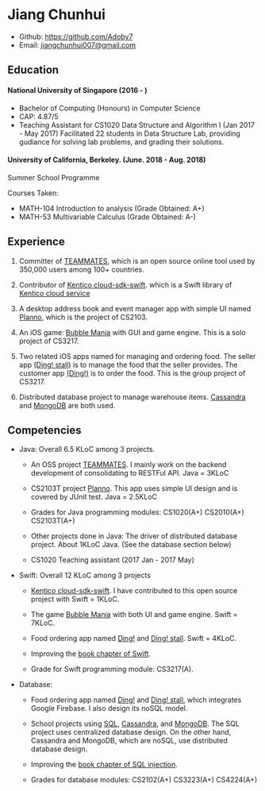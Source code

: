 # Jiang Chunhui

- Github: https://github.com/Adoby7
- Email: jiangchunhui007@gmail.com

## Education
#### National University of Singapore (2016 - )
- Bachelor of Computing (Honours) in Computer Science
- CAP: 4.87/5
- Teaching Assistant for CS1020 Data Structure and Algorithm I (Jan 2017 - May 2017) Facilitated 22 students in Data Structure Lab, providing gudiance for solving lab problems, and grading their solutions. 

#### University of California, Berkeley. (June. 2018 - Aug. 2018)
Summer School Programme 

Courses Taken:

- MATH-104 Introduction to analysis (Grade Obtained: A+)
- MATH-53 Multivariable Calculus (Grade Obtained: A-)

## Experience

1. Committer of [TEAMMATES](https://github.com/TEAMMATES/teammates), which is an open source online tool used by 350,000 users among 100+ countries.

1. Contributor of [Kentico cloud-sdk-swift](https://github.com/Kentico/cloud-sdk-swift). which is a Swift library of [Kentico cloud service](https://www.kentico.com/) 

1. A desktop address book and event manager app with simple UI named [Planno](https://nus-cs2103-ay1718s1.github.io/addressbook-level4), which is the project of CS2103. 

1. An iOS game: [Bubble Mania](https://github.com/cs3217/2018-ps5-Adoby7) with GUI and game engine. This is a solo project of CS3217.

1. Two related iOS apps named for managing and ordering food. The seller app [(Ding! stall)](https://github.com/cs3217/2018-final-project-group03) is to manage the food that the seller provides. The customer app [(Ding!)](https://github.com/cs3217/2018-final-project-group03) is to order the food. This is the group project of CS3217.

1. Distributed database project to manage warehouse items. [Cassandra](https://github.com/kexiaowen/WholesaleSupplierDB) and [MongoDB](https://github.com/kexiaowen/CS4224-MongoDB) are both used.

## Competencies
- Java: Overall 6.5 KLoC among 3 projects.

    * An OSS project [TEAMMATES](https://github.com/TEAMMATES/teammates). I mainly work on the backend development of consolidating to RESTFul API. Java = 3KLoC

    * CS2103T project [Planno](https://nus-cs2103-ay1718s1.github.io/addressbook-level4). This app uses simple UI design and is covered by JUnit test. Java = 2.5KLoC

    * Grades for Java programming modules: CS1020(A+) CS2010(A+) CS2103T(A+)

    * Other projects done in Java: The driver of distributed database project. About 1KLoC Java. (See the database section below)

    * CS1020 Teaching assistant (2017 Jan - 2017 May)

- Swift: Overall 12 KLoC among 3 projects
    * [Kentico cloud-sdk-swift](https://github.com/Kentico/cloud-sdk-swift). I have contributed to this open source project with Swift = 1KLoC.

    * The game [Bubble Mania](https://github.com/cs3217/2018-ps5-Adoby7) with both UI and game engine. Swift = 7KLoC.
    
    * Food ordering app named [Ding!](https://github.com/cs3217/2018-final-project-group03) and [Ding! stall](https://github.com/cs3217/2018-final-project-group03). Swift = 4KLoC.

    * Improving the [book chapter of Swift](https://github.com/se-edu/learningresources/pull/115).
    
    * Grade for Swift programming module: CS3217(A).

-  Database:
    * Food ordering app named [Ding!](https://github.com/cs3217/2018-final-project-group03) and [Ding! stall](https://github.com/cs3217/2018-final-project-group03), which integrates Google Firebase. I also design its noSQL model.

    * School projects using [SQL](https://github.com/Adoby7/PetCare), [Cassandra](https://github.com/kexiaowen/WholesaleSupplierDB), and [MongoDB](https://github.com/kexiaowen/CS4224-MongoDB). The SQL project uses centralized database design. On the other hand, Cassandra and MongoDB, which are noSQL, use distributed database design.

    * Improving the [book chapter of SQL injection](https://github.com/se-edu/learningresources/pull/115).

    * Grades for database modules: CS2102(A+) CS3223(A+) CS4224(A+)
